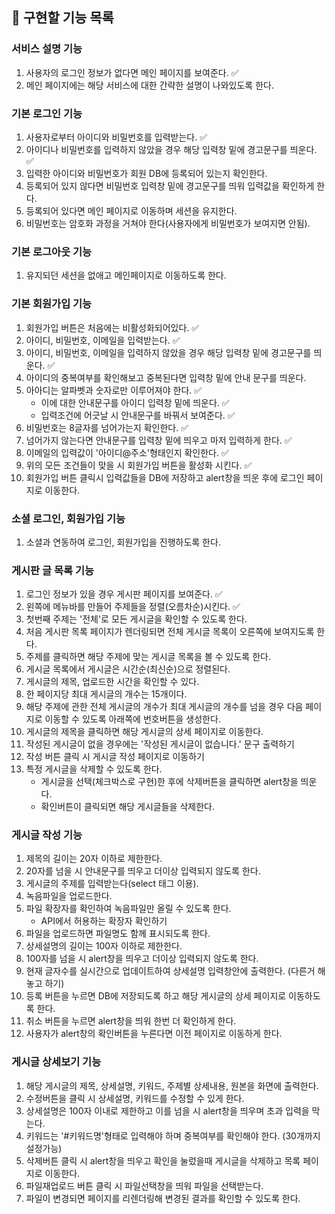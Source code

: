 ## 🚀 구현할 기능 목록

### 서비스 설명 기능

1. 사용자의 로그인 정보가 없다면 메인 페이지를 보여준다. ✅
2. 메인 페이지에는 해당 서비스에 대한 간략한 설명이 나와있도록 한다.

### 기본 로그인 기능

1. 사용자로부터 아이디와 비밀번호를 입력받는다. ✅
2. 아이디나 비밀번호를 입력하지 않았을 경우 해당 입력창 밑에 경고문구를 띄운다. ✅
3. 입력한 아이디와 비밀번호가 회원 DB에 등록되어 있는지 확인한다.
4. 등록되어 있지 않다면 비밀번호 입력창 밑에 경고문구를 띄워 입력값을 확인하게 한다.
5. 등록되어 있다면 메인 페이지로 이동하며 세션을 유지한다.
6. 비밀번호는 암호화 과정을 거쳐야 한다(사용자에게 비밀번호가 보여지면 안됨).

### 기본 로그아웃 기능

1. 유지되던 세션을 없애고 메인페이지로 이동하도록 한다.

### 기본 회원가입 기능

1. 회원가입 버튼은 처음에는 비활성화되어있다. ✅
2. 아이디, 비밀번호, 이메일을 입력받는다. ✅
3. 아이디, 비밀번호, 이메일을 입력하지 않았을 경우 해당 입력창 밑에 경고문구를 띄운다. ✅
4. 아이디의 중복여부를 확인해보고 중복된다면 입력창 밑에 안내 문구를 띄운다.
5. 아아디는 알파벳과 숫자로만 이루어져야 한다. ✅
   - 이에 대한 안내문구를 아이디 입력창 밑에 띄운다. ✅
   - 입력조건에 어긋날 시 안내문구를 바꿔서 보여준다. ✅
6. 비밀번호는 8글자를 넘어가는지 확인한다. ✅
7. 넘어가지 않는다면 안내문구를 입력창 밑에 띄우고 마저 입력하게 한다. ✅
8. 이메일의 입력값이 '아이디@주소'형태인지 확인한다. ✅
9. 위의 모든 조건들이 맞을 시 회원가입 버튼을 활성화 시킨다. ✅
10. 회원가입 버튼 클릭시 입력값들을 DB에 저장하고 alert창을 띄운 후에 로그인 페이지로 이동한다.

### 소셜 로그인, 회원가입 기능

1. 소셜과 연동하여 로그인, 회원가입을 진행하도록 한다.

### 게시판 글 목록 기능

1. 로그인 정보가 있을 경우 게시판 페이지를 보여준다. ✅
2. 왼쪽에 메뉴바를 만들어 주제들을 정렬(오름차순)시킨다. ✅
3. 첫번째 주제는 '전체'로 모든 게시글을 확인할 수 있도록 한다.
4. 처음 게시판 목록 페이지가 렌더링되면 전체 게시글 목록이 오른쪽에 보여지도록 한다.
5. 주제를 클릭하면 해당 주제에 맞는 게시글 목록을 볼 수 있도록 한다.
6. 게시글 목록에서 게시글은 시간순(최신순)으로 정렬된다.
7. 게시글의 제목, 업로드한 시간을 확인할 수 있다.
8. 한 페이지당 최대 게시글의 개수는 15개이다.
9. 해당 주제에 관한 전체 게시글의 개수가 최대 게시글의 개수를 넘을 경우 다음 페이지로 이동할 수 있도록 아래쪽에 번호버튼을 생성한다.
10. 게시글의 제목을 클릭하면 해당 게시글의 상세 페이지로 이동한다.
11. 작성된 게시글이 없을 경우에는 '작성된 게시글이 없습니다.' 문구 출력하기
12. 작성 버튼 클릭 시 게시글 작성 페이지로 이동하기
13. 특정 게시글을 삭제할 수 있도록 한다.
    - 게시글을 선택(체크박스로 구현)한 후에 삭제버튼을 클릭하면 alert창을 띄운다.
    - 확인버튼이 클릭되면 해당 게시글들을 삭제한다.

### 게시글 작성 기능

1. 제목의 길이는 20자 이하로 제한한다.
2. 20자를 넘을 시 안내문구를 띄우고 더이상 입력되지 않도록 한다.
3. 게시글의 주제를 입력받는다(select 태그 이용).
4. 녹음파일을 업로드한다.
5. 파일 확장자를 확인하여 녹음파일만 올릴 수 있도록 한다.
   - API에서 허용하는 확장자 확인하기
6. 파일을 업로드하면 파일명도 함께 표시되도록 한다.
7. 상세설명의 길이는 100자 이하로 제한한다.
8. 100자를 넘을 시 alert창을 띄우고 더이상 입력되지 않도록 한다.
9. 현재 글자수를 실시간으로 업데이트하여 상세설명 입력창안에 출력한다. (다른거 해놓고 하기)
10. 등록 버튼을 누르면 DB에 저장되도록 하고 해당 게시글의 상세 페이지로 이동하도록 한다.
11. 취소 버튼을 누르면 alert창을 띄워 한번 더 확인하게 한다.
12. 사용자가 alert창의 확인버튼을 누른다면 이전 페이지로 이동하게 한다.

### 게시글 상세보기 기능

1. 해당 게시글의 제목, 상세설명, 키워드, 주제별 상세내용, 원본을 화면에 출력한다.
2. 수정버튼을 클릭 시 상세설명, 키워드를 수정할 수 있게 한다.
3. 상세설명은 100자 이내로 제한하고 이를 넘을 시 alert창을 띄우며 초과 입력을 막는다.
4. 키워드는 '#키워드명'형태로 입력해야 하며 중복여부를 확인해야 한다. (30개까지 설정가능)
5. 삭제버튼 클릭 시 alert창을 띄우고 확인을 눌렀을때 게시글을 삭제하고 목록 페이지로 이동한다.
6. 파일재업로드 버튼 클릭 시 파일선택창을 띄워 파일을 선택받는다.
7. 파일이 변경되면 페이지를 리렌더링해 변경된 결과를 확인할 수 있도록 한다.

